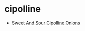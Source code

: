 # cipolline

 * [Sweet And Sour Cipolline Onions](../../index/s/sweet-and-sour-cipolline-onions-109198.json)
